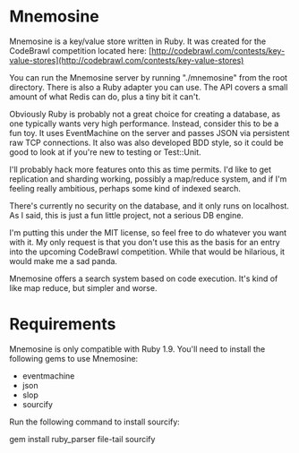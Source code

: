 Mnemosine
=========

Mnemosine is a key/value store written in Ruby. It was created for the CodeBrawl competition located here: [http://codebrawl.com/contests/key-value-stores](http://codebrawl.com/contests/key-value-stores)

You can run the Mnemosine server by running "./mnemosine" from the root directory. There is also a Ruby adapter you can use. The API covers a small amount of what Redis can do, plus a tiny bit it can't.

Obviously Ruby is probably not a great choice for creating a database, as one typically wants very high performance. Instead, consider this to be a fun toy. It uses EventMachine on the server and passes JSON via persistent raw TCP connections. It also was also developed BDD style, so it could be good to look at if you're new to testing or Test::Unit.

I'll probably hack more features onto this as time permits. I'd like to get replication and sharding working, possibly a map/reduce system, and if I'm feeling really ambitious, perhaps some kind of indexed search.

There's currently no security on the database, and it only runs on localhost. As I said, this is just a fun little project, not a serious DB engine.

I'm putting this under the MIT license, so feel free to do whatever you want with it. My only request is that you don't use this as the basis for an entry into the upcoming CodeBrawl competition. While that would be hilarious, it would make me a sad panda.

Mnemosine offers a search system based on code execution. It's kind of like map reduce, but simpler and worse.

Requirements
============

Mnemosine is only compatible with Ruby 1.9. You'll need to install the following gems to use Mnemosine:

* eventmachine
* json
* slop
* sourcify

Run the following command to install sourcify:

  gem install ruby_parser file-tail sourcify